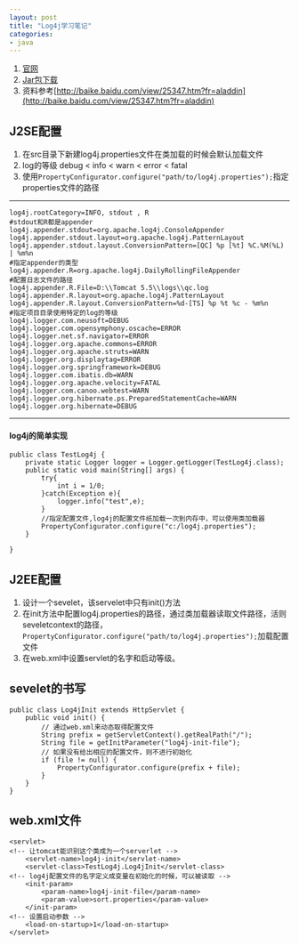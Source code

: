 ```yaml
---
layout: post
title: "Log4j学习笔记"
categories:
- java
---
```


1. [官网](http://logging.apache.org/log4j/2.x/)
2. [Jar包下载](http://logging.apache.org/log4j/2.x/download.html)
3. 资料参考[http://baike.baidu.com/view/25347.htm?fr=aladdin](http://baike.baidu.com/view/25347.htm?fr=aladdin)




## J2SE配置 ##

1. 在src目录下新建log4j.properties文件在类加载的时候会默认加载文件
2. log的等级 debug < info < warn < error < fatal
3. 使用`PropertyConfigurator.configure("path/to/log4j.properties");`指定properties文件的路径

----
	log4j.rootCategory=INFO, stdout , R
	#stdout和R都是appender
	log4j.appender.stdout=org.apache.log4j.ConsoleAppender
	log4j.appender.stdout.layout=org.apache.log4j.PatternLayout
	log4j.appender.stdout.layout.ConversionPattern=[QC] %p [%t] %C.%M(%L) | %m%n
	#指定appender的类型
	log4j.appender.R=org.apache.log4j.DailyRollingFileAppender
	#配置日志文件的路径
	log4j.appender.R.File=D:\\Tomcat 5.5\\logs\\qc.log
	log4j.appender.R.layout=org.apache.log4j.PatternLayout
	log4j.appender.R.layout.ConversionPattern=%d-[TS] %p %t %c - %m%n
	#指定项目目录使用特定的log的等级
	log4j.logger.com.neusoft=DEBUG
	log4j.logger.com.opensymphony.oscache=ERROR
	log4j.logger.net.sf.navigator=ERROR
	log4j.logger.org.apache.commons=ERROR
	log4j.logger.org.apache.struts=WARN
	log4j.logger.org.displaytag=ERROR
	log4j.logger.org.springframework=DEBUG
	log4j.logger.com.ibatis.db=WARN
	log4j.logger.org.apache.velocity=FATAL
	log4j.logger.com.canoo.webtest=WARN
	log4j.logger.org.hibernate.ps.PreparedStatementCache=WARN
	log4j.logger.org.hibernate=DEBUG

---

#### log4j的简单实现 ####


	public class TestLog4j {
		private static Logger logger = Logger.getLogger(TestLog4j.class);
		public static void main(String[] args) {
			try{
				int i = 1/0;
			}catch(Exception e){
				logger.info("test",e);
			}
			//指定配置文件,log4j的配置文件纸加载一次到内存中，可以使用类加载器
			PropertyConfigurator.configure("c:/log4j.properties");
		}
	
	}

## J2EE配置 ##
1. 设计一个sevelet，该servelet中只有init()方法
2. 在init方法中配置log4j.properties的路径，通过类加载器读取文件路径，活则seveletcontext的路径，`PropertyConfigurator.configure("path/to/log4j.properties");`加载配置文件
3. 在web.xml中设置servlet的名字和启动等级。

sevelet的书写
---
	public class Log4jInit extends HttpServlet {
		public void init() {
			// 通过web.xml来动态取得配置文件
			String prefix = getServletContext().getRealPath("/");
			String file = getInitParameter("log4j-init-file");
			// 如果没有给出相应的配置文件，则不进行初始化
			if (file != null) {
				PropertyConfigurator.configure(prefix + file);
			}
		}
	}


web.xml文件
---
	
	<servlet>
	<!-- 让tomcat能识别这个类成为一个serverlet -->
		<servlet-name>log4j-init</servlet-name>
		<servlet-class>TestLog4j.Log4jInit</servlet-class>
	<!-- log4j配置文件的名字定义成变量在初始化的时候，可以被读取 -->
		<init-param>
			<param-name>log4j-init-file</param-name>
			<param-value>sort.properties</param-value>
		</init-param>
	<!-- 设置启动参数 -->
		<load-on-startup>1</load-on-startup>
	</servlet>